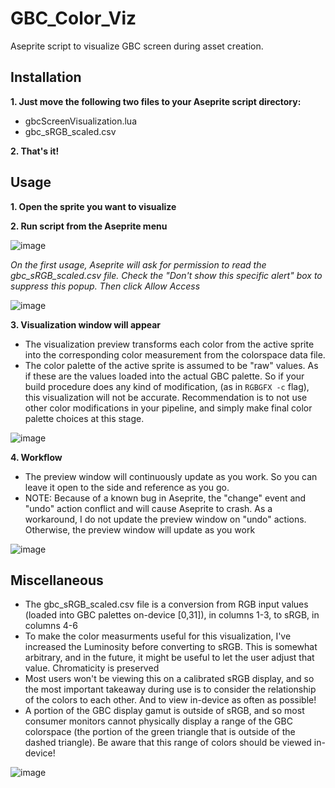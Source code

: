 # GBC_Color_Viz
Aseprite script to visualize GBC screen during asset creation.

## Installation
**1. Just move the following two files to your Aseprite script directory:**
 - gbcScreenVisualization.lua
 - gbc_sRGB_scaled.csv

**2. That's it!**

## Usage
**1. Open the sprite you want to visualize**

**2. Run script from the Aseprite menu**
   
![image](https://github.com/user-attachments/assets/fd89f3bf-2fe1-4c78-8afd-3e8575941bf7)

*On the first usage, Aseprite will ask for permission to read the gbc_sRGB_scaled.csv file. Check the "Don't show this specific alert" box to suppress this popup. Then click Allow Access*

![image](https://github.com/user-attachments/assets/b68619be-8e42-4711-bdcd-72cbb918be39)

**3. Visualization window will appear**
- The visualization preview transforms each color from the active sprite into the corresponding color measurement from the colorspace data file.
- The color palette of the active sprite is assumed to be "raw" values. As if these are the values loaded into the actual GBC palette. So if your build procedure does any kind of modification, (as in `RGBGFX -c` flag), this visualization will not be accurate. Recommendation is to not use other color modifications in your pipeline, and simply make final color palette choices at this stage.

![image](https://github.com/user-attachments/assets/9cc685c6-b9fa-44c4-94ff-044eed262609)

**4. Workflow**
- The preview window will continuously update as you work. So you can leave it open to the side and reference as you go.
- NOTE: Because of a known bug in Aseprite, the "change" event and "undo" action conflict and will cause Aseprite to crash. As a workaround, I do not update the preview window on "undo" actions. Otherwise, the preview window will update as you work

![image](https://github.com/user-attachments/assets/b50b5084-45e3-41e2-938a-f332a5f49d79)


## Miscellaneous 
- The gbc_sRGB_scaled.csv file is a conversion from RGB input values (loaded into GBC palettes on-device [0,31]), in columns 1-3, to sRGB, in columns 4-6
- To make the color measurments useful for this visualization, I've increased the Luminosity before converting to sRGB. This is somewhat arbitrary, and in the future, it might be useful to let the user adjust that value. Chromaticity is preserved
- Most users won't be viewing this on a calibrated sRGB display, and so the most important takeaway during use is to consider the relationship of the colors to each other. And to view in-device as often as possible!
- A portion of the GBC display gamut is outside of sRGB, and so most consumer monitors cannot physically display a range of the GBC colorspace (the portion of the green triangle that is outside of the dashed triangle). Be aware that this range of colors should be viewed in-device!

![image](https://github.com/user-attachments/assets/afde2477-3bcd-40ce-bea4-8769df286585)
